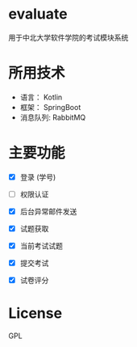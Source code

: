 # evaluate

用于中北大学软件学院的考试模块系统

# 所用技术

- 语言： Kotlin
- 框架： SpringBoot
- 消息队列: RabbitMQ

# 主要功能

- [x] 登录 (学号)   
- [ ] 权限认证  
- [x] 后台异常邮件发送
- [x] 试题获取
- [x] 当前考试试题
- [x] 提交考试
- [x] 试卷评分


# License

GPL